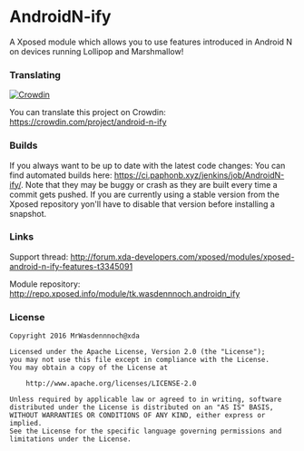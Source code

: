 # AndroidN-ify
A Xposed module which allows you to use features introduced in Android N on devices running Lollipop and Marshmallow!


### Translating

[![Crowdin](https://d322cqt584bo4o.cloudfront.net/android-n-ify/localized.svg)](https://crowdin.com/project/android-n-ify)

You can translate this project on Crowdin: https://crowdin.com/project/android-n-ify


### Builds

If you always want to be up to date with the latest code changes: You can find automated builds here: https://ci.paphonb.xyz/jenkins/job/AndroidN-ify/. Note that they may be buggy or crash as they are built every time a commit gets pushed. If you are currently using a stable version from the Xposed repository yon'll have to disable that version before installing a snapshot.


### Links

Support thread: http://forum.xda-developers.com/xposed/modules/xposed-android-n-ify-features-t3345091

Module repository: http://repo.xposed.info/module/tk.wasdennnoch.androidn_ify


### License

```
Copyright 2016 MrWasdennnoch@xda

Licensed under the Apache License, Version 2.0 (the "License");
you may not use this file except in compliance with the License.
You may obtain a copy of the License at

    http://www.apache.org/licenses/LICENSE-2.0

Unless required by applicable law or agreed to in writing, software
distributed under the License is distributed on an "AS IS" BASIS,
WITHOUT WARRANTIES OR CONDITIONS OF ANY KIND, either express or implied.
See the License for the specific language governing permissions and
limitations under the License.
```
